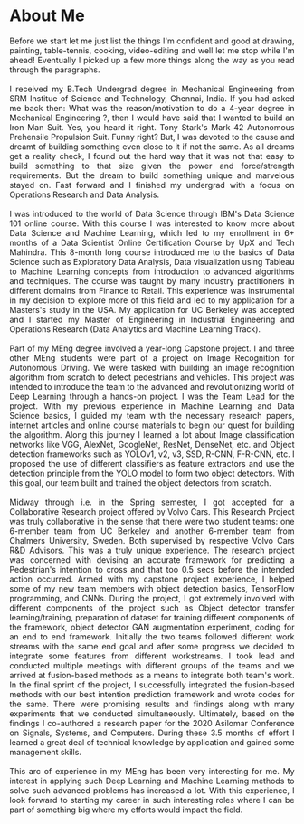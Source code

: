 # About Me
<p style="text-align: justify;">
Before we start let me just list the things I'm confident and good at drawing, painting, table-tennis, cooking, video-editing and well let me stop while I'm ahead! Eventually I picked up a few more things along the way as you read through the paragraphs.
<br><br>
I received my B.Tech Undergrad degree in Mechanical Engineering from SRM Institue of Science and Technology, Chennai, India. If you had asked me back then: What was the reason/motivation to do a 4-year degree in Mechanical Engineering ?, then I would have said that I wanted to build an Iron Man Suit. Yes, you heard it right. Tony Stark's Mark 42 Autonomous Prehensile Propulsion Suit. Funny right? But, I was devoted to the cause and dreamt of building something even close to it if not the same. As all dreams get a reality check, I found out the hard way that it was not that easy to build something to that size given the power and force/strength requirements. But the dream to build something unique and marvelous stayed on. Fast forward and I finished my undergrad with a focus on Operations Research and Data Analysis. 
<br><br>
I was introduced to the world of Data Science through IBM's Data Science 101 online course. With this course I was interested to know more about Data Science and Machine Learning, which led to my enrollment in 6+ months of a Data Scientist Online Certification Course by UpX and Tech Mahindra. This 8-month long course introduced me to the basics of Data Science such as Exploratory Data Analysis, Data visualization using Tableau to Machine Learning concepts from introduction to advanced algorithms and techniques. The course was taught by many industry practitioners in different domains from Finance to Retail. This experience was instrumental in my decision to explore more of this field and led to my application for a Masters's study in the USA. My application for UC Berkeley was accepted and I started my Master of Engineering in Industrial Engineering and Operations Research (Data Analytics and Machine Learning Track). 
<br><br>
Part of my MEng degree involved a year-long Capstone project. I and three other MEng students were part of a project on Image Recognition for Autonomous Driving. We were tasked with building an image recognition algorithm from scratch to detect pedestrians and vehicles. This project was intended to introduce the team to the advanced and revolutionizing world of Deep Learning through a hands-on project. I was the Team Lead for the project. With my previous experience in Machine Learning and Data Science basics, I guided my team with the necessary research papers, internet articles and online course materials to begin our quest for building the algorithm. Along this journey I learned a lot about Image classification networks like VGG, AlexNet, GoogleNet, ResNet, DenseNet, etc. and Object detection frameworks such as YOLOv1, v2, v3, SSD, R-CNN, F-R-CNN, etc. I proposed the use of different classifiers as feature extractors and use the detection principle from the YOLO model to form two object detectors. With this goal, our team built and trained the object detectors from scratch. 
<br><br>
Midway through i.e. in the Spring semester, I got accepted for a Collaborative Research project offered by Volvo Cars. This Research Project was truly collaborative in the sense that there were two student teams: one 6-member team from UC Berkeley and another 6-member team from Chalmers University, Sweden. Both supervised by respective Volvo Cars R&D Advisors. This was a truly unique experience. The research project was concerned with devising an accurate framework for predicting a Pedestrian's intention to cross and that too 0.5 secs before the intended action occurred. Armed with my capstone project experience, I helped some of my new team members with object detection basics, TensorFlow programming, and CNNs. During the project, I got extremely involved with different components of the project such as Object detector transfer learning/training, preparation of dataset for training different components of the framework, object detector GAN augmentation experiment, coding for an end to end framework. Initially the two teams followed different work streams with the same end goal and after some progress we decided to integrate some features from different workstreams. I took lead and conducted multiple meetings with different groups of the teams and we arrived at fusion-based methods as a means to integrate both team's work. In the final sprint of the project, I successfully integrated the fusion-based methods with our best intention prediction framework and wrote codes for the same. There were promising results and findings along with many experiments that we conducted simultaneously. Ultimately, based on the findings I co-authored a research paper for the 2020 Asilomar Conference on Signals, Systems, and Computers. During these 3.5 months of effort I learned a great deal of technical knowledge by application and gained some management skills.
<br><br>
This arc of experience in my MEng has been very interesting for me. My interest in applying such Deep Learning and Machine Learning methods to solve such advanced problems has increased a lot. With this experience, I look forward to starting my career in such interesting roles where I can be part of something big where my efforts would impact the field.
</p>
